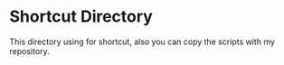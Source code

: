 # Shortcut Directory
This directory using for shortcut, also you can copy the scripts with my repository.
